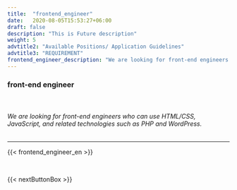 ```yaml
---
title:  "frontend_engineer"
date:   2020-08-05T15:53:27+06:00
draft: false
description: "This is Future description"
weight: 5
advtitle2: "Available Positions/ Application Guidelines"
advtitle3: "REQUIREMENT"
frontend_engineer_description: "We are looking for front-end engineers who can use HTML/CSS, JavaScript, PHP, WordPress and other related technologies."
---
```


### **front-end engineer**
&nbsp;
###### We are looking for front-end engineers who can use HTML/CSS, JavaScript, and related technologies such as PHP and WordPress.
---
{{< frontend_engineer_en >}}

&nbsp;

{{< nextButtonBox >}}

